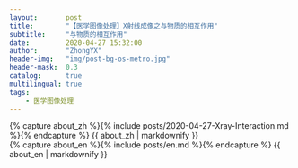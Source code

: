 ```yaml
---
layout:       post
title:        "【医学图像处理】X射线成像之与物质的相互作用"
subtitle:     "与物质的相互作用"
date:         2020-04-27 15:32:00
author:       "ZhongYX"
header-img:   "img/post-bg-os-metro.jpg"
header-mask:  0.3
catalog:      true
multilingual: true
tags:
    - 医学图像处理
---
```


<!-- Chinese Version -->
<div class="zh post-container">
    {% capture about_zh %}{% include posts/2020-04-27-Xray-Interaction.md %}{% endcapture %}
    {{ about_zh | markdownify }}
</div>

<!-- English Version -->
<div class="en post-container">
    {% capture about_en %}{% include posts/en.md %}{% endcapture %}
    {{ about_en | markdownify }}
</div>
